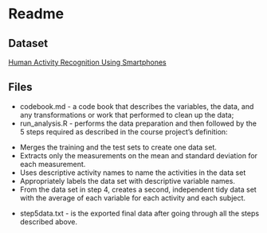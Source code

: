 # Readme

## Dataset
[Human Activity Recognition Using Smartphones](http://archive.ics.uci.edu/ml/datasets/Human+Activity+Recognition+Using+Smartphones)

## Files
* codebook.md - a code book that describes the variables, the data, and any transformations or work that performed to clean up the data;
* run_analysis.R - performs the data preparation and then followed by the 5 steps required as described in the course project’s definition:
 + Merges the training and the test sets to create one data set.
 + Extracts only the measurements on the mean and standard deviation for each measurement.
 + Uses descriptive activity names to name the activities in the data set
 + Appropriately labels the data set with descriptive variable names.
 + From the data set in step 4, creates a second, independent tidy data set with the average of each variable for each activity and each subject.
* step5data.txt - is the exported final data after going through all the steps described above.
